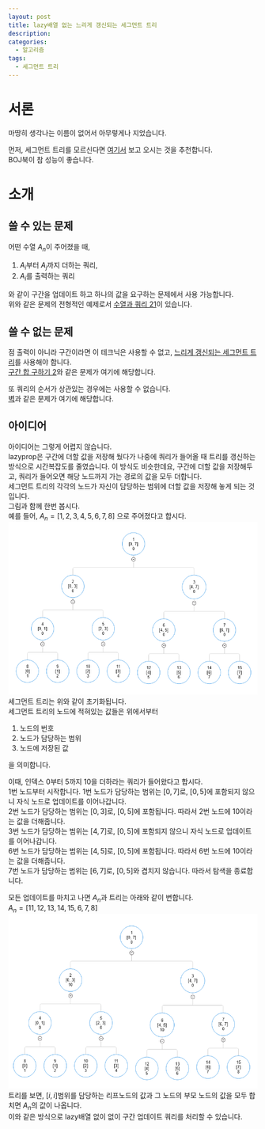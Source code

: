 ```yaml
---
layout: post
title: lazy배열 없는 느리게 갱신되는 세그먼트 트리
description:
categories:
  - 알고리즘
tags:
  - 세그먼트 트리
---
```


# 서론

마땅히 생각나는 이름이 없어서 아무렇게나 지었습니다.

먼저, 세그먼트 트리를 모르신다면 [여기서](https://book.acmicpc.net/ds/segment-tree) 보고 오시는 것을 추천합니다. \
BOJ북이 참 성능이 좋습니다.

# 소개

## 쓸 수 있는 문제

어떤 수열 $A_n$이 주어졌을 때,

1. $A_i$부터 $A_j$까지 더하는 쿼리,
2. $A_i$를 출력하는 쿼리

와 같이 구간을 업데이트 하고 하나의 값을 요구하는 문제에서 사용 가능합니다. \
위와 같은 문제의 전형적인 예제로서 [수열과 쿼리 21](https://www.acmicpc.net/problem/16975)이 있습니다.

## 쓸 수 없는 문제

점 출력이 아니라 구간이라면 이 테크닉은 사용할 수 없고, [느리게 갱신되는 세그먼트 트리](https://book.acmicpc.net/ds/segment-tree-lazy-propagation)를 사용해야 합니다. \
[구간 합 구하기 2](https://www.acmicpc.net/problem/10999)와 같은 문제가 여기에 해당합니다.

또 쿼리의 순서가 상관있는 경우에는 사용할 수 없습니다. \
[벽](https://www.acmicpc.net/problem/10070)과 같은 문제가 여기에 해당합니다.

## 아이디어

아이디어는 그렇게 어렵지 않습니다. \
lazyprop은 구간에 더할 값을 저장해 뒀다가 나중에 쿼리가 들어올 때 트리를 갱신하는 방식으로 시간복잡도를 줄였습니다. 이 방식도 비슷한데요, 구간에 더할 값을 저장해두고, 쿼리가 들어오면 해당 노드까지 가는 경로의 값을 모두 더합니다. \
세그먼트 트리의 각각의 노드가 자신이 담당하는 범위에 더할 값을 저장해 놓게 되는 것입니다. \
그림과 함께 한번 봅시다. \
예를 들어, $A_n = [ 1, 2, 3, 4, 5, 6, 7, 8 ]$ 으로 주어졌다고 합시다. \
![tree image](/assets/images/2024-09-03-rangeupdate-pointquery/tree1.png)  
세그먼트 트리는 위와 같이 초기화됩니다. \
세그먼트 트리의 노드에 적혀있는 값들은 위에서부터

1. 노드의 번호
2. 노드가 담당하는 범위
3. 노드에 저장된 값

을 의미합니다.

이때, 인덱스 0부터 5까지 10을 더하라는 쿼리가 들어왔다고 합시다. \
1번 노드부터 시작합니다. 1번 노드가 담당하는 범위는 $[0, 7]$로, $[0, 5]$에 포함되지 않으니 자식 노드로 업데이트를 이어나갑니다. \
2번 노드가 담당하는 범위는 $[0, 3]$로, $[0, 5]$에 포함됩니다. 따라서 2번 노드에 10이라는 값을 더해줍니다. \
3번 노드가 담당하는 범위는 $[4, 7]$로, $[0, 5]$에 포함되지 않으니 자식 노드로 업데이트를 이어나갑니다. \
6번 노드가 담당하는 범위는 $[4, 5]$로, $[0, 5]$에 포함됩니다. 따라서 6번 노드에 10이라는 값을 더해줍니다. \
7번 노드가 담당하는 범위는 $[6, 7]$로, $[0, 5]$와 겹치지 않습니다. 따라서 탐색을 종료합니다.

모든 업데이트를 마치고 나면 $A_n$과 트리는 아래와 같이 변합니다. \
$A_n = [ 11, 12, 13, 14, 15, 6, 7, 8 ]$ \
![tree image 2](/assets/images/2024-09-03-rangeupdate-pointquery/tree2.png) \
트리를 보면, $[i, i]$범위를 담당하는 리프노드의 값과 그 노드의 부모 노드의 값을 모두 합치면 $A_n$의 값이 나옵니다. \
이와 같은 방식으로 lazy배열 없이 없이 구간 업데이트 쿼리를 처리할 수 있습니다.
